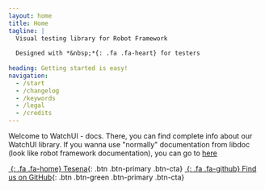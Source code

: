 ```yaml
---
layout: home
title: Home
tagline: |
  Visual testing library for Robot Framework 
  
  Designed with *&nbsp;*{: .fa .fa-heart} for testers
  
heading: Getting started is easy!
navigation:
  - /start
  - /changelog
  - /keywords
  - /legal
  - /credits
---
```


Welcome to WatchUI - docs. There, you can find complete info about our WatchUI library.
If you wanna use "normally" documentation from libdoc (look like robot framework documentation), you can go to [here](/WatchUI/rf_documentation/)
<div class="cta-container">

[*&nbsp;*{: .fa .fa-home} Tesena][TESENA]{: .btn .btn-primary .btn-cta}
[*&nbsp;*{: .fa .fa-github} Find us on GitHub][GHPAGES]{: .btn .btn-green .btn-primary .btn-cta}


</div>

[TESENA]: https://www.tesena.com/
[GHPAGES]: https://github.com/Tesena-smart-testing/WatchUI

